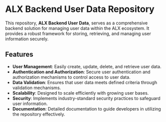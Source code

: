 # ALX Backend User Data Repository

This repository, **ALX Backend User Data**, serves as a comprehensive backend solution for managing user data within the ALX ecosystem. It provides a robust framework for storing, retrieving, and managing user information securely.

## Features

- **User Management**: Easily create, update, delete, and retrieve user data.
- **Authentication and Authorization**: Secure user authentication and authorization mechanisms to control access to user data.
- **Data Validation**: Ensures that user data meets defined criteria through validation mechanisms.
- **Scalability**: Designed to scale efficiently with growing user bases.
- **Security**: Implements industry-standard security practices to safeguard user information.
- **Documentation**: Detailed documentation to guide developers in utilizing the repository effectively.
